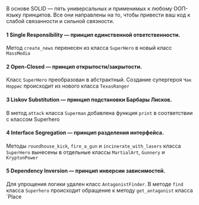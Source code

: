 В основе SOLID — пять универсальных и применимых к любому ООП-языку принципов. Все они направлены на то, чтобы привести ваш код к слабой связанности и сильной связности.

#### 1 Single Responsibility — принцип единственной ответственности.

Метод `create_news` перенесен из класса `SuperHero` в новый класс `MassMedia`

#### 2 Open-Closed — принцип открытости/закрытости.

Класс `SuperHero` преобразован в абстрактный. Создание супергероя `Чак Норрис` происходит из нового класса `TexasRanger` 

#### 3 Liskov Substitution — принцип подстановки Барбары Лисков.

В метод `attack` класса `Superman` добавлена функция `print` в соответствии с классом Superhero 

#### 4 Interface Segregation — принцип разделения интерфейса.

Методы `roundhouse_kick`, `fire_a_gun` и `incinerate_with_lasers` класса `SuperHero` вынесены в отдельные классы `MartialArt`, `Gunnery` и `KryptonPower`

#### 5 Dependency Inversion — принцип инверсии зависимостей.

Для упрощения логики удален класс `AntagonistFinder`. В методе `find` класса `Superhero` происходит обращение к методу `get_antagonist` класса `Place

